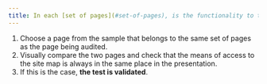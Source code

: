 ```yaml
---
title: In each [set of pages](#set-of-pages), is the functionality to the [page "site map"](#page-plan-du-site) always in the same relative order in the source code?
---
```


1. Choose a page from the sample that belongs to the same set of pages as the page being audited.
2. Visually compare the two pages and check that the means of access to the site map is always in the same place in the presentation.
3. If this is the case, **the test is validated**.
